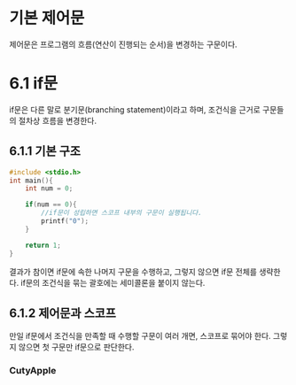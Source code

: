# 기본 제어문

제어문은 프로그램의 흐름(연산이 진행되는 순서)을 변경하는 구문이다. 

# 6.1 if문
if문은 다른 말로 분기문(branching statement)이라고 하며, 조건식을 근거로 구문들의 절차상 흐름을 변경한다.

## 6.1.1 기본 구조
``` C
#include <stdio.h>
int main(){
    int num = 0;

    if(num == 0){
        //if문이 성립하면 스코프 내부의 구문이 실행됩니다.
        printf("0");
    }

    return 1;
}
```
결과가 참이면 if문에 속한 나머지 구문을 수행하고, 그렇지 않으면 if문 전체를 생략한다. if문의 조건식을 묶는 괄호에는 세미콜론을 붙이지 않는다.

## 6.1.2 제어문과 스코프
만일 if문에서 조건식을 만족할 때 수행할 구문이 여러 개면, 스코프로 묶어야 한다. 그렇지 않으면 첫 구문만 if문으로 판단한다.

### CutyApple